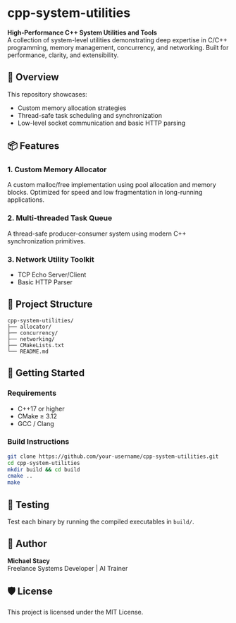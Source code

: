 # cpp-system-utilities

**High-Performance C++ System Utilities and Tools**  
A collection of system-level utilities demonstrating deep expertise in C/C++ programming, memory management, concurrency, and networking. Built for performance, clarity, and extensibility.

## 🧠 Overview

This repository showcases:

- Custom memory allocation strategies
- Thread-safe task scheduling and synchronization
- Low-level socket communication and basic HTTP parsing

## 📦 Features

### 1. Custom Memory Allocator
A custom malloc/free implementation using pool allocation and memory blocks. Optimized for speed and low fragmentation in long-running applications.

### 2. Multi-threaded Task Queue
A thread-safe producer-consumer system using modern C++ synchronization primitives.

### 3. Network Utility Toolkit
- TCP Echo Server/Client
- Basic HTTP Parser

## 📂 Project Structure

```
cpp-system-utilities/
├── allocator/
├── concurrency/
├── networking/
├── CMakeLists.txt
└── README.md
```

## 🚀 Getting Started

### Requirements

- C++17 or higher
- CMake ≥ 3.12
- GCC / Clang

### Build Instructions

```bash
git clone https://github.com/your-username/cpp-system-utilities.git
cd cpp-system-utilities
mkdir build && cd build
cmake ..
make
```

## 🔬 Testing

Test each binary by running the compiled executables in `build/`.

## 🧠 Author

**Michael Stacy**  
Freelance Systems Developer | AI Trainer

## 🛡️ License

This project is licensed under the MIT License.
